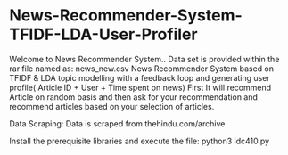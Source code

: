 # News-Recommender-System-TFIDF-LDA-User-Profiler
Welcome to News Recommender System..
Data set is provided within the rar file named as: news_new.csv
News Recommender System based on TFIDF &amp; LDA topic modelling with a feedback loop and generating user profile( Article ID + User + Time spent on news)
First It will recommend Article on random basis and then ask for your recommendation and recommend articles based on your selection of articles.

Data Scraping: Data is scraped from thehindu.com/archive

Install the prerequisite libraries and execute the file:
python3 idc410.py
